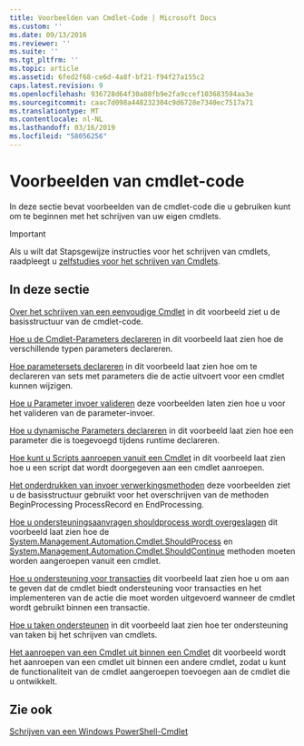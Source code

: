```yaml
---
title: Voorbeelden van Cmdlet-Code | Microsoft Docs
ms.custom: ''
ms.date: 09/13/2016
ms.reviewer: ''
ms.suite: ''
ms.tgt_pltfrm: ''
ms.topic: article
ms.assetid: 6fed2f68-ce6d-4a8f-bf21-f94f27a155c2
caps.latest.revision: 9
ms.openlocfilehash: 936728d64f30a08fb9e2fa9ccef103683594aa3e
ms.sourcegitcommit: caac7d098a448232304c9d6728e7340ec7517a71
ms.translationtype: MT
ms.contentlocale: nl-NL
ms.lasthandoff: 03/16/2019
ms.locfileid: "58056256"
---
```

# <a name="examples-of-cmdlet-code"></a>Voorbeelden van cmdlet-code

In deze sectie bevat voorbeelden van de cmdlet-code die u gebruiken kunt om te beginnen met het schrijven van uw eigen cmdlets.

> [!IMPORTANT]
> Als u wilt dat Stapsgewijze instructies voor het schrijven van cmdlets, raadpleegt u [zelfstudies voor het schrijven van Cmdlets](./tutorials-for-writing-cmdlets.md).

## <a name="in-this-section"></a>In deze sectie

[Over het schrijven van een eenvoudige Cmdlet](./how-to-write-a-simple-cmdlet.md) in dit voorbeeld ziet u de basisstructuur van de cmdlet-code.

[Hoe u de Cmdlet-Parameters declareren](./how-to-declare-cmdlet-parameters.md) in dit voorbeeld laat zien hoe de verschillende typen parameters declareren.

[Hoe parametersets declareren](./how-to-declare-parameter-sets.md) in dit voorbeeld laat zien hoe om te declareren van sets met parameters die de actie uitvoert voor een cmdlet kunnen wijzigen.

[Hoe u Parameter invoer valideren](./how-to-validate-parameter-input.md) deze voorbeelden laten zien hoe u voor het valideren van de parameter-invoer.

[Hoe u dynamische Parameters declareren](./how-to-declare-dynamic-parameters.md) in dit voorbeeld laat zien hoe een parameter die is toegevoegd tijdens runtime declareren.

[Hoe kunt u Scripts aanroepen vanuit een Cmdlet](./how-to-invoke-scripts-within-a-cmdlet.md) in dit voorbeeld laat zien hoe u een script dat wordt doorgegeven aan een cmdlet aanroepen.

[Het onderdrukken van invoer verwerkingsmethoden](./how-to-override-input-processing-methods.md) deze voorbeelden ziet u de basisstructuur gebruikt voor het overschrijven van de methoden BeginProcessing ProcessRecord en EndProcessing.

[Hoe u ondersteuningsaanvragen shouldprocess wordt overgeslagen](./how-to-request-confirmations.md) dit voorbeeld laat zien hoe de [System.Management.Automation.Cmdlet.ShouldProcess](/dotnet/api/System.Management.Automation.Cmdlet.ShouldProcess) en [System.Management.Automation.Cmdlet.ShouldContinue](/dotnet/api/System.Management.Automation.Cmdlet.ShouldContinue) methoden moeten worden aangeroepen vanuit een cmdlet.

[Hoe u ondersteuning voor transacties](./how-to-support-transactions.md) dit voorbeeld laat zien hoe u om aan te geven dat de cmdlet biedt ondersteuning voor transacties en het implementeren van de actie die moet worden uitgevoerd wanneer de cmdlet wordt gebruikt binnen een transactie.

[Hoe u taken ondersteunen](./how-to-support-jobs.md) in dit voorbeeld laat zien hoe ter ondersteuning van taken bij het schrijven van cmdlets.

[Het aanroepen van een Cmdlet uit binnen een Cmdlet](./how-to-invoke-a-cmdlet-from-within-a-cmdlet.md) dit voorbeeld wordt het aanroepen van een cmdlet uit binnen een andere cmdlet, zodat u kunt de functionaliteit van de cmdlet aangeroepen toevoegen aan de cmdlet die u ontwikkelt.

## <a name="see-also"></a>Zie ook

[Schrijven van een Windows PowerShell-Cmdlet](./writing-a-windows-powershell-cmdlet.md)
